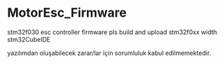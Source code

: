 # MotorEsc_Firmware
stm32f030 esc controller firmware
pls build and upload stm32f0xx width stm32CubeIDE

yazılımdan oluşabilecek zarar/lar için sorumluluk kabul edilmemektedir.

